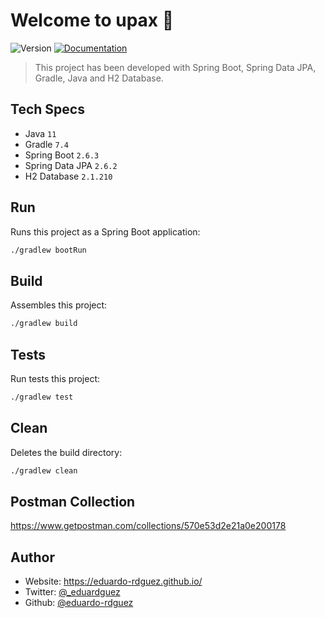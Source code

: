 # Welcome to upax 🚀

![Version](https://img.shields.io/badge/version-0.1.0-blue.svg?cacheSeconds=2592000)
[![Documentation](https://img.shields.io/badge/documentation-yes-brightgreen.svg)](https://github.com/eduardo-rdguez/upax/blob/main/README.md)

> This project has been developed with Spring Boot, Spring Data JPA, Gradle, Java and H2 Database.

## Tech Specs

- Java `11`
- Gradle `7.4`
- Spring Boot `2.6.3`
- Spring Data JPA `2.6.2`
- H2 Database `2.1.210`

## Run

Runs this project as a Spring Boot application:

```sh
./gradlew bootRun
```

## Build

Assembles this project:

```sh
./gradlew build
```

## Tests

Run tests this project:

```sh
./gradlew test
```

## Clean

Deletes the build directory:

```sh
./gradlew clean
```

## Postman Collection

<https://www.getpostman.com/collections/570e53d2e21a0e200178>

## Author

- Website: <https://eduardo-rdguez.github.io/>
- Twitter: [@\_eduardguez](https://twitter.com/\_eduardguez)
- Github: [@eduardo-rdguez](https://github.com/eduardo-rdguez)
